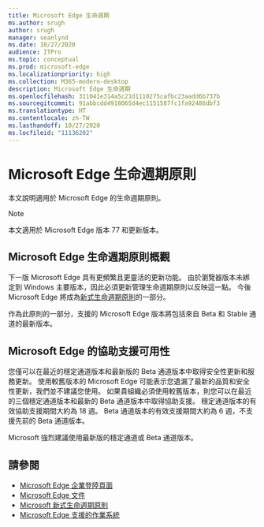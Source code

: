 ```yaml
---
title: Microsoft Edge 生命週期
ms.author: srugh
author: srugh
manager: seanlynd
ms.date: 10/27/2020
audience: ITPro
ms.topic: conceptual
ms.prod: microsoft-edge
ms.localizationpriority: high
ms.collection: M365-modern-desktop
description: Microsoft Edge 生命週期
ms.openlocfilehash: 311041e314a5c21d1110275cafbc23aadd6b737b
ms.sourcegitcommit: 91abbcdd4918065d4ec1151587fc1fa92486dbf3
ms.translationtype: HT
ms.contentlocale: zh-TW
ms.lasthandoff: 10/27/2020
ms.locfileid: "11136202"
---
```

# Microsoft Edge 生命週期原則

本文說明適用於 Microsoft Edge 的生命週期原則。

> [!NOTE]
> 本文適用於 Microsoft Edge 版本 77 和更新版本。

## Microsoft Edge 生命週期原則概觀

下一版 Microsoft Edge 具有更頻繁且更靈活的更新功能。 由於瀏覽器版本未綁定到 Windows 主要版本，因此必須更新管理生命週期原則以反映這一點。 今後 Microsoft Edge 將成為[新式生命週期原則](https://support.microsoft.com/help/30881/modern-lifecycle-policy)的一部分。

作為此原則的一部分，支援的 Microsoft Edge 版本將包括來自 Beta 和 Stable 通道的最新版本。

## Microsoft Edge 的協助支援可用性
您僅可以在最近的穩定通道版本和最新版的 Beta 通道版本中取得安全性更新和服務更新。 使用較舊版本的 Microsoft Edge 可能表示您遺漏了最新的品質和安全性更新，我們並不建議您使用。 如果貴組織必須使用較舊版本，則您可以在最近的三個穩定通道版本和最新的 Beta 通道版本中取得協助支援。  穩定通道版本的有效協助支援期間大約為 18 週。 Beta 通道版本的有效支援期間大約為 6 週，不支援先前的 Beta 通道版本。

Microsoft 強烈建議使用最新版的穩定通道或 Beta 通道版本。



## 請參閱

- [Microsoft Edge 企業登陸頁面](https://aka.ms/EdgeEnterprise)
- [Microsoft Edge 文件](https://docs.microsoft.com/DeployEdge/)
- [Microsoft 新式生命週期原則](https://support.microsoft.com/help/30881/modern-lifecycle-policy)
- [Microsoft Edge 支援的作業系統](https://docs.microsoft.com/DeployEdge/microsoft-edge-supported-operating-systems)
